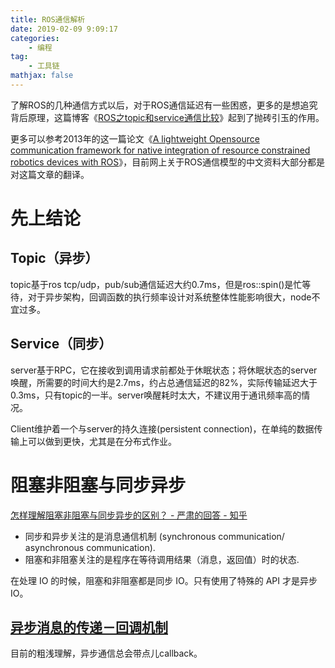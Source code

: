 ```yaml
---
title: ROS通信解析
date: 2019-02-09 9:09:17
categories: 
    - 编程
tag: 
    - 工具链
mathjax: false
---
```

了解ROS的几种通信方式以后，对于ROS通信延迟有一些困惑，更多的是想追究背后原理，这篇博客《[ROS之topic和service通信比较](https://blog.csdn.net/ZXQHBD/article/details/72846865)》起到了抛砖引玉的作用。

更多可以参考2013年的这一篇论文《[A lightweight Opensource communication framework for native integration of resource constrained robotics devices with ROS](https://www.politesi.polimi.it/bitstream/10589/78502/1/2013_04_Zoppi.PDF)》，目前网上关于ROS通信模型的中文资料大部分都是对这篇文章的翻译。

<!-- more -->

# 先上结论

## Topic（异步）
topic基于ros tcp/udp，pub/sub通信延迟大约0.7ms，但是ros::spin()是忙等待，对于异步架构，回调函数的执行频率设计对系统整体性能影响很大，node不宜过多。

## Service（同步）
server基于RPC，它在接收到调用请求前都处于休眠状态；将休眠状态的server唤醒，所需要的时间大约是2.7ms，约占总通信延迟的82%，实际传输延迟大于0.3ms，只有topic的一半。server唤醒耗时太大，不建议用于通讯频率高的情况。

Client维护着一个与server的持久连接(persistent connection)，在单纯的数据传输上可以做到更快，尤其是在分布式作业。

# 阻塞非阻塞与同步异步
[怎样理解阻塞非阻塞与同步异步的区别？ - 严肃的回答 - 知乎](https://www.zhihu.com/question/19732473/answer/20851256)
- 同步和异步关注的是消息通信机制 (synchronous communication/ asynchronous communication).
- 阻塞和非阻塞关注的是程序在等待调用结果（消息，返回值）时的状态.

在处理 IO 的时候，阻塞和非阻塞都是同步 IO。只有使用了特殊的 API 才是异步 IO。

## [异步消息的传递－回调机制](https://www.ibm.com/developerworks/cn/linux/l-callback/index.html)

目前的粗浅理解，异步通信总会带点儿callback。